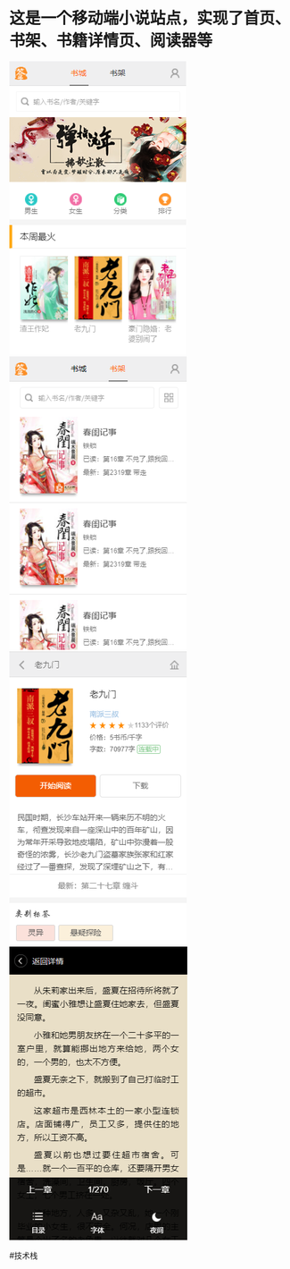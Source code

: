 
# 这是一个移动端小说站点，实现了首页、书架、书籍详情页、阅读器等


![首页](https://github.com/YiQuanDaShi/fiction-web/blob/master/static/img/%E9%A6%96%E9%A1%B5.PNG)
![书架](https://github.com/YiQuanDaShi/fiction-web/blob/master/static/img/%E4%B9%A6%E6%9E%B6.PNG)
![书籍详情页](https://github.com/YiQuanDaShi/fiction-web/blob/master/static/img/%E4%B9%A6%E7%B1%8D%E8%AF%A6%E6%83%85%E9%A1%B5.PNG)
![阅读器](https://github.com/YiQuanDaShi/fiction-web/blob/master/static/img/%E5%BC%B9%E5%87%BA%E6%A0%8F.PNG)

#技术栈
